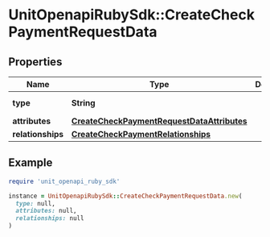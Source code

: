 # UnitOpenapiRubySdk::CreateCheckPaymentRequestData

## Properties

| Name | Type | Description | Notes |
| ---- | ---- | ----------- | ----- |
| **type** | **String** |  | [default to &#39;checkPayment&#39;] |
| **attributes** | [**CreateCheckPaymentRequestDataAttributes**](CreateCheckPaymentRequestDataAttributes.md) |  |  |
| **relationships** | [**CreateCheckPaymentRelationships**](CreateCheckPaymentRelationships.md) |  |  |

## Example

```ruby
require 'unit_openapi_ruby_sdk'

instance = UnitOpenapiRubySdk::CreateCheckPaymentRequestData.new(
  type: null,
  attributes: null,
  relationships: null
)
```

